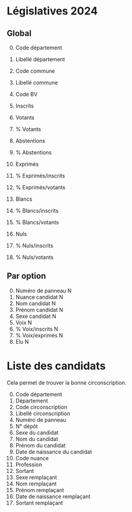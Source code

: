 # Législatives 2024

## Global

0. Code département
1. Libellé département
2. Code commune
3. Libellé commune
4. Code BV
5. Inscrits

6. Votants
7. % Votants
8. Abstentions
9. % Abstentions

10. Exprimés
11. % Exprimés/inscrits
12. % Exprimés/votants
13. Blancs
14. % Blancs/inscrits
15. % Blancs/votants
16. Nuls
17. % Nuls/inscrits
18. % Nuls/votants

## Par option

0. Numéro de panneau N
1. Nuance candidat N
2. Nom candidat N
3. Prénom candidat N
4. Sexe candidat N
5. Voix N
6. % Voix/inscrits N
7. % Voix/exprimés N
8. Elu N

# Liste des candidats

Cela permet de trouver la bonne circonscription.

0. Code département
1. Département
2. Code circonscription
3. Libellé circonscription
4. Numéro de panneau
5. N° dépôt
6. Sexe du candidat
7. Nom du candidat
8. Prénom du candidat
9. Date de naissance du candidat
10. Code nuance
11. Profession
12. Sortant
13. Sexe remplaçant
14. Nom remplaçant
15. Prénom remplaçant
16. Date de naissance remplaçant
17. Sortant remplaçant

